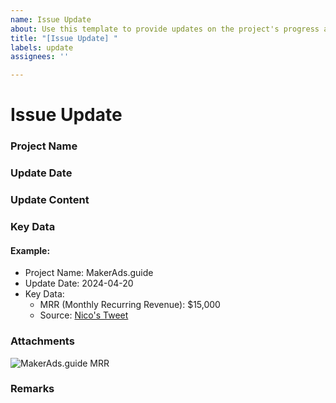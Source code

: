 ```yaml
---
name: Issue Update
about: Use this template to provide updates on the project's progress and key milestones.
title: "[Issue Update] "
labels: update
assignees: ''

---
```


# Issue Update

### Project Name
<!-- Please specify the project name, e.g., MakerAds.guide, SalesPopup.io, jeannen.com -->

### Update Date
<!-- Please specify the update date, e.g., 2024-04-20 -->

### Update Content
<!-- Briefly describe the content of this update, e.g., new features, bug fixes, etc. -->

### Key Data
<!-- Provide key data for the project, such as revenue, user numbers, etc. -->

#### Example:
- Project Name: MakerAds.guide
- Update Date: 2024-04-20
- Key Data:
  - MRR (Monthly Recurring Revenue): $15,000
  - Source: [Nico's Tweet](https://x.com/nico_jeannen/status/1800307667774369926)

### Attachments
<!-- If there are relevant screenshots or files, please attach them. For example, revenue screenshots -->

![MakerAds.guide MRR](https://pbs.twimg.com/media/GPvW3d8WUAAE8eR?format=jpg&name=large)

### Remarks
<!-- Any other relevant remarks -->
